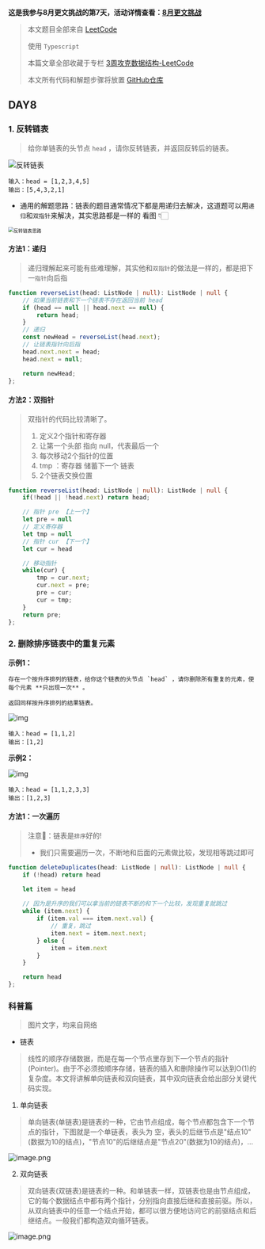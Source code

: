 **这是我参与8月更文挑战的第7天，活动详情查看：[8月更文挑战](https://juejin.cn/post/6987962113788493831 "https://juejin.cn/post/6987962113788493831")**

> 本文题目全部来自 [LeetCode](https://leetcode-cn.com/)
>
> 使用 `Typescript`
>
> 本篇文章全部收藏于专栏 [3周攻克数据结构-LeetCode](https://juejin.cn/column/6987569745008525343)
>
> 本文所有代码和解题步骤将放置 [GitHub仓库](https://github.com/ruoduan-hub/algorithm_py) 

## DAY8

### 1. 反转链表

> 给你单链表的头节点 `head` ，请你反转链表，并返回反转后的链表。

![反转链表](https://p3-juejin.byteimg.com/tos-cn-i-k3u1fbpfcp/76cdaacb5a1d42ae8ce3bb9c585bacc2~tplv-k3u1fbpfcp-zoom-1.image)

    输入：head = [1,2,3,4,5]
    输出：[5,4,3,2,1]

 

- 通用的解题思路：链表的题目通常情况下都是用递归去解决，这道题可以用`递归`和`双指针`来解决，其实思路都是一样的 看图 👇🏻


<img src="https://p3-juejin.byteimg.com/tos-cn-i-k3u1fbpfcp/61b6c356f1e04520afcde7159acfda2e~tplv-k3u1fbpfcp-zoom-1.image" alt="反转链表思路" style="zoom:67%;" />


#### 方法1：递归

> 递归理解起来可能有些难理解，其实他和`双指针`的做法是一样的，都是把下一`指针`向后指


```ts
function reverseList(head: ListNode | null): ListNode | null {
    // 如果当前链表和下一个链表不存在返回当前 head
    if (head == null || head.next == null) {
        return head;
    }
    // 递归
    const newHead = reverseList(head.next);
    // 让链表指针向后指
    head.next.next = head;
    head.next = null;

    return newHead;
};
```


#### 方法2：双指针

> 双指针的代码比较清晰了。
>
> 1.  定义2个指针和寄存器
> 2.  让第一个头部 指向 null，代表最后一个
> 3.  每次移动2个指针的位置
> 4.  tmp ：寄存器 储蓄下一个 链表
> 5.  2个链表交换位置

```ts
function reverseList(head: ListNode | null): ListNode | null {
    if(!head || !head.next) return head;

    // 指针 pre 【上一个】
    let pre = null
    // 定义寄存器
    let tmp = null
    // 指针 cur 【下一个】
    let cur = head

    // 移动指针
    while(cur) {
        tmp = cur.next;
        cur.next = pre;
        pre = cur;
        cur = tmp;
    }
    return pre;
};
```


### 2. 删除排序链表中的重复元素
**示例1：**

```
存在一个按升序排列的链表，给你这个链表的头节点 `head` ，请你删除所有重复的元素，使每个元素 **只出现一次** 。

返回同样按升序排列的结果链表。
```

![img](https://p3-juejin.byteimg.com/tos-cn-i-k3u1fbpfcp/04f77c02313e4f9bb75aa7a649017395~tplv-k3u1fbpfcp-zoom-1.image)

```
输入：head = [1,1,2]
输出：[1,2]
```

**示例2：**

![img](https://p3-juejin.byteimg.com/tos-cn-i-k3u1fbpfcp/9d71aad935c340a69a308e53eb28c22e~tplv-k3u1fbpfcp-zoom-1.image)

```
输入：head = [1,1,2,3,3]
输出：[1,2,3]
```

#### 方法1：一次遍历

> 注意📢：链表是`排序`好的!
> -   我们只需要遍历一次，不断地和后面的元素做比较，发现相等跳过即可


```ts
function deleteDuplicates(head: ListNode | null): ListNode | null {
    if (!head) return head

    let item = head
    
    // 因为是升序的我们可以拿当前的链表不断的和下一个比较，发现重复就跳过
    while (item.next) {
        if (item.val === item.next.val) {
            // 重复，跳过
            item.next = item.next.next;
        } else {
            item = item.next
        }
    }

    return head
};
```


### 科普篇
> 图片文字，均来自网络

- 链表
> 线性的顺序存储数据，而是在每一个节点里存到下一个节点的指针(Pointer)。由于不必须按顺序存储，链表的插入和删除操作可以达到O(1)的复杂度。本文将讲解单向链表和双向链表，其中双向链表会给出部分关键代码实现。


1. 单向链表
> 单向链表(单链表)是链表的一种，它由节点组成，每个节点都包含下一个节点的指针，下图就是一个单链表，表头为
> 空，表头的后继节点是"结点10"(数据为10的结点)，"节点10"的后继结点是"节点20"(数据为10的结点)，...



![image.png](https://p9-juejin.byteimg.com/tos-cn-i-k3u1fbpfcp/42dbfeaa4b21427ca14ef04ae2027d77~tplv-k3u1fbpfcp-watermark.image)


2. 双向链表

> 双向链表(双链表)是链表的一种。和单链表一样，双链表也是由节点组成，它的每个数据结点中都有两个指针，分别指向直接后继和直接前驱。所以，从双向链表中的任意一个结点开始，都可以很方便地访问它的前驱结点和后继结点。一般我们都构造双向循环链表。


![image.png](https://p3-juejin.byteimg.com/tos-cn-i-k3u1fbpfcp/4fa05896ff954862bd4ff8dbaa131e05~tplv-k3u1fbpfcp-watermark.image)

